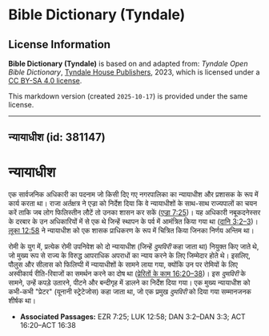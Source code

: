 # Bible Dictionary (Tyndale)

## License Information

**Bible Dictionary (Tyndale)** is based on and adapted from: _Tyndale Open Bible Dictionary_, [Tyndale House Publishers](https://tyndaleopenresources.com/), 2023, which is licensed under a [CC BY-SA 4.0 license](https://creativecommons.org/licenses/by-sa/4.0/legalcode.en).

This markdown version (created `2025-10-17`) is provided under the same license.



--------------------------------

## न्यायाधीश (id: 381147)

न्यायाधीश
=========

एक सार्वजनिक अधिकारी का पदनाम जो किसी दिए गए नगरपालिका का न्यायाधीश और प्रशासक के रूप में कार्य करता था। राजा अर्तक्षत्र ने एज्रा को निर्देश दिया कि वे न्यायाधीशों के साथ\-साथ राज्यपालों का चयन करें ताकि जब लोग फिलिस्तीन लौटें तो उनका शासन कर सकें ([एज्रा 7:25](https://ref.ly/Ezra7:25))। यह अधिकारी नबूकदनेस्सर के दरबार के उन अधिकारियों में से एक थे जिन्हें स्थापन के पर्व में आमंत्रित किया गया था ([दानि 3:2–3](https://ref.ly/Dan3:2-Dan3:3))। [लूका 12:58](https://ref.ly/Luke12:58) ने न्यायाधीश को एक शासक प्राधिकरण के रूप में चित्रित किया जिनका निर्णय अन्तिम था।

रोमी के युग में, प्रत्येक रोमी उपनिवेश को दो न्यायाधीश (जिन्हें *दुमविरी* कहा जाता था) नियुक्त किए जाते थे, जो मुख्य रूप से राज्य के विरुद्ध आपराधिक अपराधों का न्याय करने के लिए जिम्मेदार होते थे। इसलिए, पौलुस और सीलास को फिलिप्पी में न्यायाधीशों के सामने लाया गया, क्योंकि उन पर रोमियों के लिए अस्वीकार्य रीति\-रिवाजों का समर्थन करने का दोष था ([प्रेरितों के काम 16:20–38](https://ref.ly/Acts16:20-Acts16:38))। इस *दुमविरी* के सामने, उन्हें कपड़े उतारने, पीटने और बन्दीगृह में डालने का निर्देश दिया गया। एक मुख्य न्यायाधीश को कभी\-कभी "प्रेटर" (यूनानी स्ट्रेटेजोस) कहा जाता था, जो एक प्रमुख *दुमविरी* को दिया गया सम्मानजनक शीर्षक था।

* **Associated Passages:** EZR 7:25; LUK 12:58; DAN 3:2–DAN 3:3; ACT 16:20–ACT 16:38

